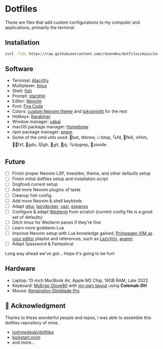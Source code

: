 # Dotfiles

These are files that add custom configurations to my computer and applications, primarily the terminal.

## Installation

```sh
curl -fsSL https://raw.githubusercontent.com/r4zendev/dotfiles/main/install.sh | bash
```

## Software

- Terminal: [Alacritty](https://alacritty.org/)
- Multiplexer: [tmux](https://github.com/tmux/tmux/wiki)
- Shell: [fish](https://fishshell.com/)
- Prompt: [starship](https://starship.rs/)
- Editor: [Neovim](https://neovim.io)
  <!-- - Git: [gitui](https://github.com/extrawurst/gitui) -->
  <!-- - Docker: [lazydocker](https://github.com/jesseduffield/lazydocker) -->
- Font: [Fira Code](https://github.com/tonsky/FiraCode)
- Colors: [custom Neovim theme](.config/nvim/lua) and [tokyonight](https://github.com/folke/tokyonight.nvim) for the rest
- Hotkeys: [Karabiner](https://karabiner-elements.pqrs.org/)
- Window manager: [yabai](https://github.com/koekeishiya/yabai)
- macOS package manager: [Homebrew](https://brew.sh)
- npm package manager: [pnpm](https://pnpm.io/)
- Some of the cmd utils used: 🦇bat, ⚙️brew, 📈btop, 🔍fd, 🛑fkill, ☕️fnm, 🕵️‍♂️fzf, 💾gdu, 🐱gh, 🐧git, 📝jq, 🔍ripgrep, 🚀zoxide

## Future

- [ ] Finish proper Neovim LSP, treesitter, theme, and other defaults setup
- [ ] Finish initial dotfiles setup and installation script
- [ ] Dogfood current setup
- [ ] Add more Neovim plugins of taste
- [ ] Cleanup fish config
- [ ] Add more Neovim & shell keybinds
- [ ] Adapt [gitui](https://github.com/extrawurst/gitui), [lazydocker](https://github.com/jesseduffield/lazydocker), [yazi](https://github.com/DreamMaoMao/yazi.nvim), [espanso](https://espanso.org/)
- [ ] Configure & adapt [Wezterm](https://wezfurlong.org/wezterm/) from scratch (current config file is a good set of defaults)
- [ ] Ditch tmux for Wezterm panes if they're fine
- [ ] Learn more goddamn Lua
- [ ] Improve Neovim setup with Lua knowledge gained, [Primeagen VIM as your editor](https://www.youtube.com/playlist?list=PLm323Lc7iSW_wuxqmKx_xxNtJC_hJbQ7R) playlist and references, such as [LazyVim](https://github.com/LazyVim/LazyVim/tree/main/lua/lazyvim), [ayamir](https://github.com/ayamir/nvimdots)
- [ ] Adapt 1password & Fantastical

Long way ahead we've got... Hope it's going to be fun!

## Hardware

- Laptop: 13-inch MacBook Air, Apple M2 Chip, 16GB RAM, Late 2022
- Keyboard: [MoErgo Glove80](https://www.moergo.com/collections/glove80-keyboards/products/glove80-split-ergonomic-keyboard-revision-2) with [my own layout](https://github.com/r4zendev/glove80-zmk-config) using **Colemak-DH**
- Mouse: [Kensington Slimblade Pro](https://www.kensington.com/p/products/electronic-control-solutions/trackball-products/slimblade-pro-trackball/)

## 🎉 Acknowledgment

Thanks to these wonderful people and repos, I was able to assemble this dotfiles repository of mine.

- [joshmedeski/dotfiles](https://github.com/joshmedeski/dotfiles)
- [kickstart.nvim](https://github.com/nvim-lua/kickstart.nvim)
- and more...
